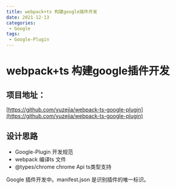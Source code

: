 ```yaml
---
title: webpack+ts 构建google插件开发
date: 2021-12-13
categories: 
 - Google
tags:
 - Google-Plugin
---
```


# webpack+ts 构建google插件开发
## 项目地址：
[https://github.com/yuzejia/webpack-ts-google-plugin](https://github.com/yuzejia/webpack-ts-google-plugin)

## 设计思路
+ Google-Plugin 开发规范
+ webpack 编译ts 文件
+ @types/chrome  chrome Api ts类型支持

Google 插件开发中。manifest.json 是识别插件的唯一标识。
